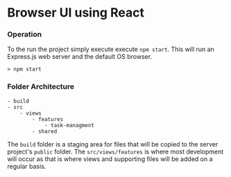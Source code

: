 # Browser UI using React

### Operation

To the run the project simply execute execute `npm start`.  This will run an Express.js  web server and the default OS browser. 

	> npm start

### Folder Architecture

 	- build
	- src
		- views
			- features
				- task-managment
			- shared

The `build` folder is a staging area for files that will be copied to the server project's `public` folder.  The `src/views/features` is where most development will occur as that is where views and supporting files will be added on a regular basis. 